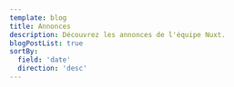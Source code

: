 ```yaml
---
template: blog
title: Annonces
description: Découvrez les annonces de l'équipe Nuxt.
blogPostList: true
sortBy:
  field: 'date'
  direction: 'desc'
---
```

